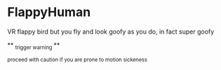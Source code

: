 # FlappyHuman

VR flappy bird but you fly and look goofy as you do, in fact super goofy

**
<sub>
trigger warning
</sub> **

<sub> proceed with caution if you are prone to motion sickeness </sub>
